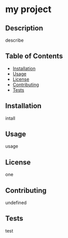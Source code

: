 
  # my project
  ## Description 
  describe
  ## Table of Contents 
  * [Installation](#installation)
  * [Usage](#usage)
  * [License](#license)
  * [Contributing](#contributing)
  * [Tests](#tests)
  
  ## Installation
  intall
  ## Usage 
  usage
  ## License
  one
  ## Contributing
  undefined
  ## Tests
  test
